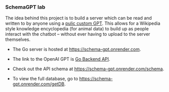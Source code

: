 ### SchemaGPT lab

The idea behind this project is to build a server which can be read and written to by anyone using a [pulic custom GPT](https://chat.openai.com/g/g-hz1nSk4cK-go-backend-api). This allows for a Wikipedia style knowledge encyclopedia (for animal data) to build up as people interact with the chatbot  – without ever having to upload to the server themselves.

- The Go server is hosted at https://schema-gpt.onrender.com.

- The link to the OpenAI GPT is [Go Backend API](https://chat.openai.com/g/g-hz1nSk4cK-go-backend-api).

- Check out the API schema at https://schema-gpt.onrender.com/schema.

- To view the full database, go to https://schema-gpt.onrender.com/getDB.
